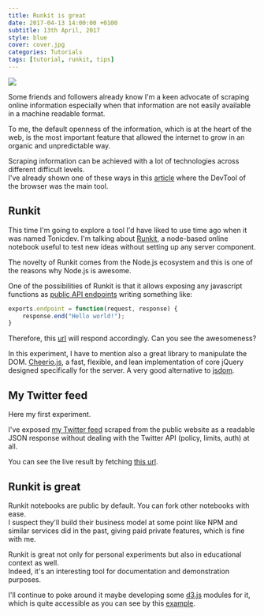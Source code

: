 ```yaml
---
title: Runkit is great
date: 2017-04-13 14:00:00 +0100
subtitle: 13th April, 2017
style: blue
cover: cover.jpg
categories: Tutorials
tags: [tutorial, runkit, tips]
---
```


![](/assets/blog/runkit-is-great/cover.jpg)

Some friends and followers already know I'm a keen advocate of scraping online information especially when that information are not easily available in a machine readable format.   

To me, the default openness of the information, which is at the heart of the web, is the most important feature that allowed the internet to grow in an organic and unpredictable way.

<!-- main_ad -->

Scraping information can be achieved with a lot of technologies across different difficult levels.  
I've already shown one of these ways in this [article](/blog/scraping-data-in-the-kitchen) where the DevTool of the browser was the main tool.

## Runkit

This time I'm going to explore a tool I'd have liked to use time ago when it was named Tonicdev.
I'm talking about [Runkit](https://runkit.com/home), a node-based online notebook useful to test new ideas without setting up any server component.  

The novelty of Runkit comes from the Node.js ecosystem and this is one of the reasons why Node.js is awesome.

One of the possibilities of Runkit is that it allows exposing any javascript functions as [public API endpoints](https://runkit.com/docs/endpoint) writing something like:

```javascript
exports.endpoint = function(request, response) {
    response.end("Hello world!");
}
```

Therefore, this [url](https://runkit.io/abusedmedia/58edc00b4831570013a673fa/branches/master) will respond accordingly. Can you see the awesomeness?

In this experiment, I have to mention also a great library to manipulate the DOM. [Cheerio.js](https://github.com/cheeriojs/cheerio), a fast, flexible, and lean implementation of core jQuery designed specifically for the server. A very good alternative to [jsdom](https://github.com/tmpvar/jsdom).

## My Twitter feed

Here my first experiment.

I've exposed [my Twitter feed](https://runkit.com/abusedmedia/mytweetfeed) scraped from the public website as a readable JSON response without dealing with the Twitter API (policy, limits, auth) at all. 

You can see the live result by fetching [this url](https://runkit.io/abusedmedia/mytweetfeed/branches/master).

## Runkit is great

Runkit notebooks are public by default. You can fork other notebooks with ease.  
I suspect they'll build their business model at some point like NPM and similar services did in the past, giving paid private features, which is fine with me.

Runkit is great not only for personal experiments but also in educational context as well.  
Indeed, it's an interesting tool for documentation and demonstration purposes.

I'll continue to poke around it maybe developing some [d3.js](https://d3js.org) modules for it, which is quite accessible as you can see by this [example](https://runkit.com/npm/d3).